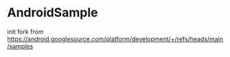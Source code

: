# AndroidSample
init fork from https://android.googlesource.com/platform/development/+/refs/heads/main/samples 
